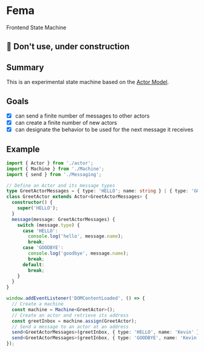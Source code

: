 # Fema
Frontend State Machine

## :construction: Don't use, under construction

## Summary
This is an experimental state machine based on the [Actor Model](https://en.wikipedia.org/wiki/Actor_model). 

## Goals
- [x] can send a finite number of messages to other actors
- [x] can create a finite number of new actors
- [x] can designate the behavior to be used for the next message it receives

## Example

```Typescript
import { Actor } from './actor';
import { Machine } from './Machine';
import { send } from './Messaging';

// Define an Actor and its message types
type GreetActorMessages = { type: 'HELLO'; name: string } | { type: 'GOODBYE'; name: string };
class GreetActor extends Actor<GreetActorMessages> {
  constructor() {
    super('HELLO');
  }
  message(message: GreetActorMessages) {
    switch (message.type) {
      case 'HELLO':
        console.log('hello', message.name);
        break;
      case 'GOODBYE':
        console.log('goodbye', message.name);
        break;
      default:
        break;
    }
  }
}

window.addEventListener('DOMContentLoaded', () => {
  // Create a machine
  const machine = Machine<GreetActor>();
  // Create an actor and retrieve its address
  const greetInbox = machine.assign(GreetActor);
  // Send a message to an actor at an address
  send<GreetActorMessages>(greetInbox, { type: 'HELLO', name: 'Kevin' });
  send<GreetActorMessages>(greetInbox, { type: 'GOODBYE', name: 'Kevin' });
});
```